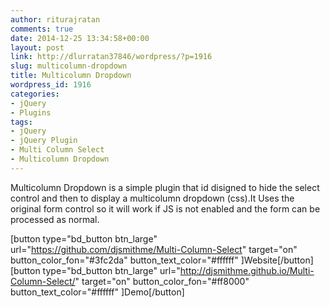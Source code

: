 ```yaml
---
author: riturajratan
comments: true
date: 2014-12-25 13:34:58+00:00
layout: post
link: http://dlurratan37846/wordpress/?p=1916
slug: multicolumn-dropdown
title: Multicolumn Dropdown
wordpress_id: 1916
categories:
- jQuery
- Plugins
tags:
- jQuery
- jQuery Plugin
- Multi Column Select
- Multicolumn Dropdown
---
```


Multicolumn Dropdown is a simple plugin that id disigned to hide the select control and then to display a multicolumn dropdown (css).It Uses the original form control so it will work if JS is not enabled and the form can be processed as normal.

[button type="bd_button btn_large" url="https://github.com/djsmithme/Multi-Column-Select" target="on" button_color_fon="#3fc2da" button_text_color="#ffffff" ]Website[/button] [button type="bd_button btn_large" url="http://djsmithme.github.io/Multi-Column-Select/" target="on" button_color_fon="#ff8000" button_text_color="#ffffff" ]Demo[/button]
